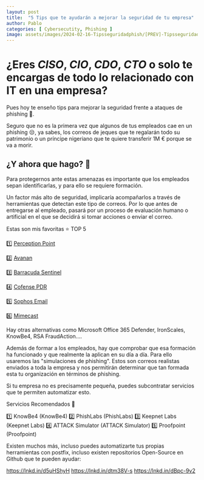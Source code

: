 ```yaml
---
layout: post
title:  "5 Tips que te ayudarán a mejorar la seguridad de tu empresa"
author: Pablo
categories: [ Cybersecutity, Phishing ]
image: assets/images/2024-02-16-Tipsseguridadphish/[PREV]-Tipsseguridadphish.jpg
---
```


# ¿Eres *CISO*, *CIO*, *CDO*, *CTO* o solo te encargas de todo lo relacionado con IT en una empresa? 

Pues hoy te enseño tips para mejorar la seguridad frente a ataques de phishing 🦾.

Seguro que no es la primera vez que algunos de tus empleados cae en un phishing 😒, ya sabes, los correos de jeques que te regalarán todo su patrimonio o un príncipe nigeriano que te quiere transferir 1M € porque se va a morir.

## ¿Y ahora que hago? 🤔

Para protegernos ante estas amenazas es importante que los empleados sepan identificarlas, y para ello se requiere formación.

Un factor más alto de seguridad, implicaría  acompañarlos a través de herramientas que detectan este tipo de correos. Por lo que antes de entregarse al empleado, pasará por un proceso de evaluación humano o artificial en el que se decidirá si tomar acciones o enviar el correo.

Estas son mis favoritas ⭐️ TOP 5 

1️⃣ [Perception Point](https://lnkd.in/dCYDPWHB)

2️⃣ [Avanan](https://lnkd.in/dRNzgEvP)

3️⃣ [Barracuda Sentinel](https://lnkd.in/d-KRv3ZA)

4️⃣ [Cofense PDR](https://lnkd.in/dF7v4ZVV)

5️⃣ [Sophos Email](https://lnkd.in/diemxP9C)

6️⃣ [Mimecast](https://www.mimecast.com/)

Hay otras alternativas como Microsoft Office 365 Defender, IronScales, KnowBe4, RSA FraudAction....

Además de formar a los empleados, hay que comprobar que esa formación ha funcionado y que realmente la aplican en su día a día. Para ello usaremos las "simulaciones de phishing". Estos son correos realistas enviados a toda la empresa y nos permitirán determinar que tan formada esta tu organización en términos de phishing.

Si tu empresa no es precisamente pequeña, puedes subcontratar servicios que te permiten automatizar esto.

Servicios Recomendados 💯

1️⃣ KnowBe4 (KnowBe4)
2️⃣ PhishLabs (PhishLabs)
3️⃣ Keepnet Labs (Keepnet Labs)
4️⃣ ATTACK Simulator (ATTACK Simulator)
5️⃣ Proofpoint (Proofpoint)

Existen muchos más, incluso puedes automatizarte tus propias herramientas con postfix, incluso existen repositorios Open-Source en Github que te pueden ayudar:

https://lnkd.in/d5uHShyH
https://lnkd.in/dtm38V-s
https://lnkd.in/dBpc-9v2